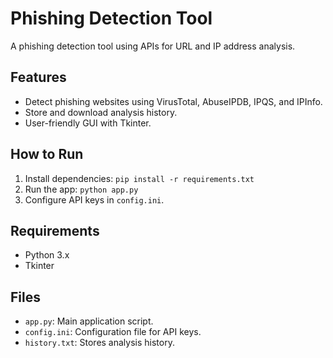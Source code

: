 # Phishing Detection Tool
A phishing detection tool using APIs for URL and IP address analysis.

## Features
- Detect phishing websites using VirusTotal, AbuseIPDB, IPQS, and IPInfo.
- Store and download analysis history.
- User-friendly GUI with Tkinter.

## How to Run
1. Install dependencies: `pip install -r requirements.txt`
2. Run the app: `python app.py`
3. Configure API keys in `config.ini`.

## Requirements
- Python 3.x
- Tkinter

## Files
- `app.py`: Main application script.
- `config.ini`: Configuration file for API keys.
- `history.txt`: Stores analysis history.
